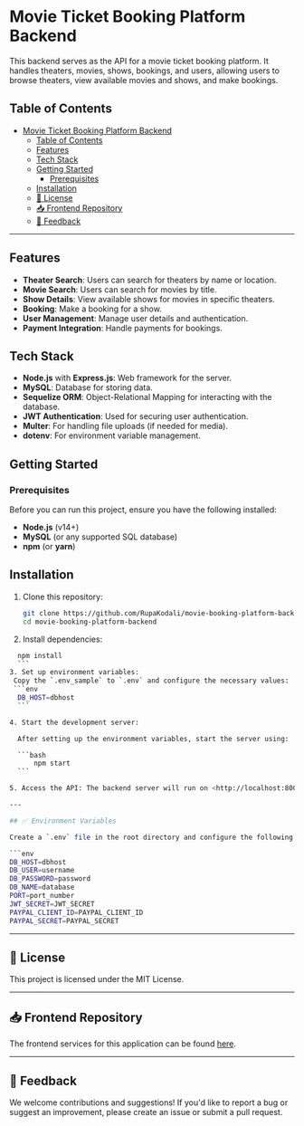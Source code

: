 # Movie Ticket Booking Platform Backend

This backend serves as the API for a movie ticket booking platform. It handles theaters, movies, shows, bookings, and users, allowing users to browse theaters, view available movies and shows, and make bookings.

## Table of Contents

- [Movie Ticket Booking Platform Backend](#movie-ticket-booking-platform-backend)
  - [Table of Contents](#table-of-contents)
  - [Features](#features)
  - [Tech Stack](#tech-stack)
  - [Getting Started](#getting-started)
    - [Prerequisites](#prerequisites)
  - [Installation](#installation)
  - [📅 License](#-license)
  - [📥 Frontend Repository](#-frontend-repository)
  - [💬 Feedback](#-feedback)

---

## Features

- **Theater Search**: Users can search for theaters by name or location.
- **Movie Search**: Users can search for movies by title.
- **Show Details**: View available shows for movies in specific theaters.
- **Booking**: Make a booking for a show.
- **User Management**: Manage user details and authentication.
- **Payment Integration**: Handle payments for bookings.

## Tech Stack

- **Node.js** with **Express.js**: Web framework for the server.
- **MySQL**: Database for storing data.
- **Sequelize ORM**: Object-Relational Mapping for interacting with the database.
- **JWT Authentication**: Used for securing user authentication.
- **Multer**: For handling file uploads (if needed for media).
- **dotenv**: For environment variable management.

## Getting Started

### Prerequisites

Before you can run this project, ensure you have the following installed:

- **Node.js** (v14+)
- **MySQL** (or any supported SQL database)
- **npm** (or **yarn**)

## Installation

1. Clone this repository:

   ```bash
   git clone https://github.com/RupaKodali/movie-booking-platform-backend
   cd movie-booking-platform-backend
   ```

2. Install dependencies:

  ```bash  
    npm install
    ```
3. Set up environment variables:  
   Copy the `.env_sample` to `.env` and configure the necessary values:  
   ```env  
    DB_HOST=dbhost
    ```  

4. Start the development server:  

    After setting up the environment variables, start the server using:

    ```bash  
        npm start
    ```

5. Access the API: The backend server will run on <http://localhost:8000>. You can use tools like Postman or CURL to interact with the API endpoints.

---

## ✅ Environment Variables

Create a `.env` file in the root directory and configure the following variables:  

```env  
DB_HOST=dbhost
DB_USER=username
DB_PASSWORD=password
DB_NAME=database
PORT=port_number
JWT_SECRET=JWT_SECRET
PAYPAL_CLIENT_ID=PAYPAL_CLIENT_ID
PAYPAL_SECRET=PAYPAL_SECRET
```  

---

## 📅 License  

This project is licensed under the MIT License.  

---

## 📥 Frontend Repository  

The frontend services for this application can be found [here](https://github.com/RupaKodali/movie-booking-platform-frontend).  

---

## 💬 Feedback

We welcome contributions and suggestions! If you'd like to report a bug or suggest an improvement, please create an issue or submit a pull request.  
